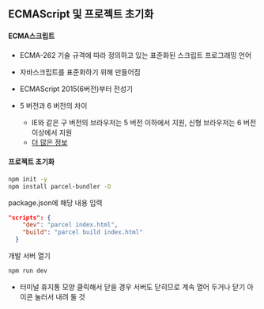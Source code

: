 ## ECMAScript 및 프로젝트 초기화

#### ECMA스크립트

- ECMA-262 기술 규격에 따라 정의하고 있는 표준화된 스크립트 프로그래밍 언어
- 자바스크립트를 표준화하기 위해 만들어짐
- ECMAScript 2015(6버전)부터 전성기

- 5 버전과 6 버전의 차이
  - IE와 같은 구 버전의 브라우저는 5 버전 이하에서 지원, 신형 브라우저는 6 버전 이상에서 지원
  - [더 많은 정보](https://ko.wikipedia.org/wiki/ECMA%EC%8A%A4%ED%81%AC%EB%A6%BD%ED%8A%B8)


#### 프로젝트 초기화

```bash
npm init -y
npm install parcel-bundler -D
```

package.json에 해당 내용 입력

```json
"scripts": {
    "dev": "parcel index.html",
    "build": "parcel build index.html"
  }
```

개발 서버 열기

```bash
npm run dev
```

- 터미널 휴지통 모양 클릭해서 닫을 경우 서버도 닫히므로 계속 열어 두거나 닫기 아이콘 눌러서 내려 둘 것
